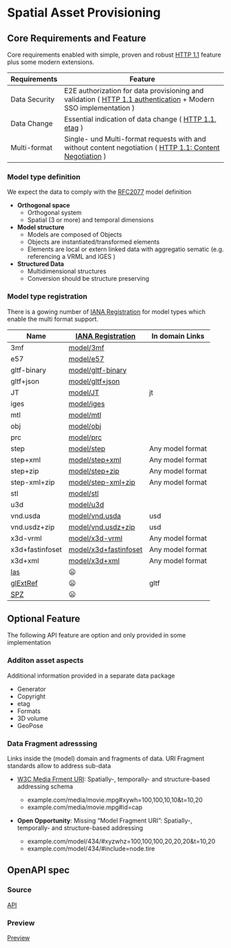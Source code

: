 # Spatial Asset Provisioning 

## Core Requirements and Feature   

Core requirements enabled with simple, proven and robust [HTTP 1.1](https://datatracker.ietf.org/doc/html/rfc2616) feature plus some modern extensions.   

| Requirements | Feature |
| --- | --- | 
| Data Security | E2E authorization for data provisioning and validation ( [HTTP 1.1 authentication](https://datatracker.ietf.org/doc/html/rfc2616) + Modern SSO implementation ) |
| Data Change | Essential indication of data change (  [HTTP 1.1, etag](https://datatracker.ietf.org/doc/html/rfc2616#section-14.19) ) |
| Multi-format | Single- und Multi-format requests with and without content negotiation  ( [HTTP 1.1: Content Negotiation](https://datatracker.ietf.org/doc/html/rfc2616#page-71) ) |

### Model type definition

We expect the data to comply with the [RFC2077](https://datatracker.ietf.org/doc/html/rfc2077) model definition 

- **Orthogonal space**
  - Orthogonal system
  - Spatial (3 or more) and temporal dimensions
- **Model structure**
  - Models are composed of Objects
  - Objects are instantiated/transformed elements
  - Elements are local or extern linked data with aggregatio sematic (e.g. referencing a VRML and IGES )
- **Structured Data** 
  - Multidimensional structures
  - Conversion should be structure preserving

### Model type registration 

There is a gowing number of [IANA Registration](https://www.iana.org/assignments/media-types/media-types.xhtml#model) for model types which enable the multi format support.

| Name | [IANA Registration](https://www.iana.org/assignments/media-types/media-types.xhtml#model) | In domain Links |
| --- | --- | --- |
| 3mf | [model/3mf](https://www.iana.org/assignments/media-types/model/3mf) | |
| e57 | [model/e57](https://www.iana.org/assignments/media-types/model/e57) | |
| gltf-binary | [model/gltf-binary](https://www.iana.org/assignments/media-types/model/gltf-binary) | |
| gltf+json | [model/gltf+json](https://www.iana.org/assignments/media-types/model/gltf+json) | |
| JT | [model/JT](https://www.iana.org/assignments/media-types/model/JT) | jt |
| iges | [model/iges](https://www.iana.org/assignments/media-types/model/iges) | |
| mtl | [model/mtl](https://www.iana.org/assignments/media-types/model/mtl) | |
| obj | [model/obj](https://www.iana.org/assignments/media-types/model/obj) | |
| prc | [model/prc](https://www.iana.org/assignments/media-types/model/prc) | |
| step | [model/step](https://www.iana.org/assignments/media-types/model/step) | Any model format |
| step+xml | [model/step+xml](https://www.iana.org/assignments/media-types/model/step+xml) | Any model format |
| step+zip | [model/step+zip](https://www.iana.org/assignments/media-types/model/step-xml+zip) | Any model format |
| step-xml+zip | [model/step-xml+zip](https://www.iana.org/assignments/media-types/model/step-xml+zip) | Any model format |
| stl | [model/stl](https://www.iana.org/assignments/media-types/model/stl) | |
| u3d | [model/u3d](https://www.iana.org/assignments/media-types/model/u3d) | |
| vnd.usda | [model/vnd.usda](https://www.iana.org/assignments/media-types/model/vnd.usda) | usd |
| vnd.usdz+zip | [model/vnd.usdz+zip](https://www.iana.org/assignments/media-types/model/vnd.usdz+zip) | usd |
| x3d-vrml | [model/x3d-vrml](https://www.iana.org/assignments/media-types/model/x3d-vrml) | Any model format |
| x3d+fastinfoset | [model/x3d+fastinfoset](https://www.iana.org/assignments/media-types/model/x3d+fastinfoset) | Any model format |
| x3d+xml | [model/x3d+xml](https://www.iana.org/assignments/media-types/model/x3d+xml) | Any model format |
| [las](https://en.wikipedia.org/wiki/LAS_file_format) | 😦 | |
| [glExtRef](https://github.com/KhronosGroup/glTF-External-Reference) | 😦 | gltf |
| [SPZ](https://github.com/nianticlabs/spz) | 😦 | |

## Optional Feature 

The following API feature are option and only provided in some implementation 

### Additon asset aspects 

Additional information provided in a separate data package

- Generator
- Copyright
- etag
- Formats
- 3D volume
- GeoPose

### Data Fragment adresssing

Links inside the (model) domain and fragments of data. URI Fragment standards allow to address sub-data

- [W3C Media Frment URI](https://www.w3.org/TR/media-frags/): Spatially-, temporally- and structure-based addressing schema
  - example.com/media/movie.mpg#xywh=100,100,10,10&t=10,20
  - example.com/media/movie.mpg#id=cap

- **Open Opportunity**: Missing “Model Fragment URI”: Spatially-, temporally- and structure-based addressing
	- example.com/model/434/#xyzwhz=100,100,100,20,20,20&t=10,20
   - example.com/model/434/#include=node.tire


## OpenAPI spec 

### Source 

[API](API.yaml) 

### Preview 

[Preview](https://redocly.github.io/redoc/?url=https://raw.githubusercontent.com/WebOfWorlds/WoWAPI/refs/heads/main/specification/OpenSpatialAsset/API.yaml)
